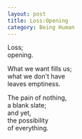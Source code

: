 ```yaml
---
layout: post
title: Loss:Opening
category: Being Human 
---
```


Loss;  
opening.

What we want fills us;  
what we don't have  
leaves emptiness.

The pain of nothing,  
a blank slate;  
and yet,  
the possibility  
of everything.
